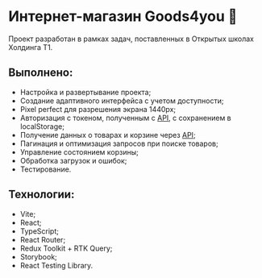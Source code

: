 # Интернет-магазин Goods4you 🛒

Проект разработан в рамках задач, поставленных в Открытых школах Холдинга Т1.

## Выполнено:

- Настройка и развертывание проекта;
- Создание адаптивного интерфейса с учетом доступности;
- Pixel perfect для разрешения экрана 1440px;
- Авторизация с токеном, полученным с [API](https://dummyjson.com/docs/auth),  с сохранением в localStorage;
- Получение данных о товарах и корзине через [API](https://dummyjson.com/docs);
- Пагинация и оптимизация запросов при поиске товаров;
- Управление состоянием корзины;
- Обработка загрузок и ошибок;
- Тестирование.

## Технологии:

- Vite;
- React;
- TypeScript;
- React Router;
- Redux Toolkit + RTK Query;
- Storybook;
- React Testing Library.

